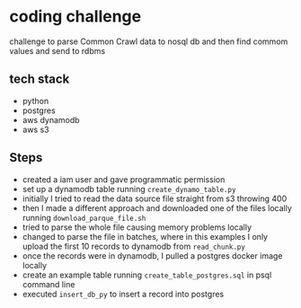 # coding challenge 
challenge to parse  Common Crawl data  to nosql db and then find commom values and send to rdbms

## tech stack

* python
* postgres
* aws dynamodb
* aws s3

## Steps

* created a iam user and gave programmatic permission
* set up a dynamodb table running `create_dynamo_table.py`
* initially I tried to read the data source file straight from s3 throwing 400
* then I made a different approach and downloaded one of the files locally running `download_parque_file.sh`
* tried to parse the whole file causing memory problems locally
* changed to parse the file in batches, where in this examples I only upload the first 10 records to dynamodb from `read_chunk.py`
* once the records were in dynamodb, I pulled a postgres docker image locally 
* create an example table running `create_table_postgres.sql` in psql command line
* executed `insert_db_py` to insert a record into postgres